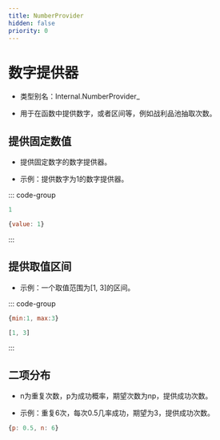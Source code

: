 ```yaml
---
title: NumberProvider
hidden: false
priority: 0
---
```

# 数字提供器

- 类型别名：Internal.NumberProvider_

- 用于在函数中提供数字，或者区间等，例如战利品池抽取次数。

## 提供固定数值

- 提供固定数字的数字提供器。

- 示例：提供数字为1的数字提供器。

::: code-group

```js [直接写数字]
1
```

```js [对象]
{value: 1}
```

:::

## 提供取值区间

- 示例：一个取值范围为[1, 3]的区间。

::: code-group

```js [对象表示]
{min:1, max:3}
```

```js [数组表示]
[1, 3]
```

:::

## 二项分布

- n为重复次数，p为成功概率，期望次数为np，提供成功次数。

- 示例：重复6次，每次0.5几率成功，期望为3，提供成功次数。

```js
{p: 0.5, n: 6}
```
